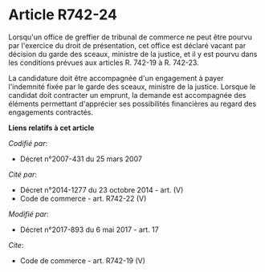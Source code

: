 # Article R742-24

Lorsqu'un office de greffier de tribunal de commerce ne peut être pourvu par l'exercice du droit de présentation, cet office
est déclaré vacant par décision du garde des sceaux, ministre de la justice, et il y est pourvu dans les conditions prévues
aux articles R. 742-19 à R. 742-23. 

La candidature doit être accompagnée d'un engagement à payer l'indemnité fixée par le garde des sceaux, ministre de la
justice. Lorsque le candidat doit contracter un emprunt, la demande est accompagnée des éléments permettant d'apprécier ses
possibilités financières au regard des engagements contractés.

**Liens relatifs à cet article**

_Codifié par_:

  - Décret n°2007-431 du 25 mars 2007

_Cité par_:

  - Décret n°2014-1277 du 23 octobre 2014 - art. (V)
  - Code de commerce - art. R742-22 (V)

_Modifié par_:

  - Décret n°2017-893 du 6 mai 2017 - art. 17

_Cite_:

  - Code de commerce - art. R742-19 (V)

